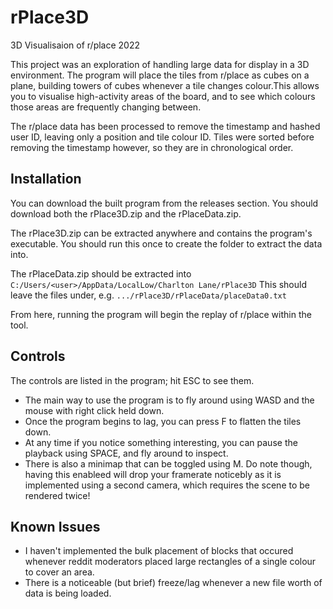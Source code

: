 # rPlace3D
3D Visualisaion of r/place 2022 

This project was an exploration of handling large data for display in a 3D environment. The program will place the tiles from r/place as cubes on a plane, building towers of cubes whenever a tile changes colour.This allows you to visualise high-activity areas of the board, and to see which colours those areas are frequently changing between.

The r/place data has been processed to remove the timestamp and hashed user ID, leaving only a position and tile colour ID. Tiles were sorted before removing the timestamp however, so they are in chronological order.

## Installation
You can download the built program from the releases section. You should download both the rPlace3D.zip and the rPlaceData.zip.

The rPlace3D.zip can be extracted anywhere and contains the program's executable. You should run this once to create the folder to extract the data into.

The rPlaceData.zip should be extracted into `C:/Users/<user>/AppData/LocalLow/Charlton Lane/rPlace3D` This should leave the files under, e.g. `.../rPlace3D/rPlaceData/placeData0.txt`

From here, running the program will begin the replay of r/place within the tool.

## Controls
The controls are listed in the program; hit ESC to see them.
- The main way to use the program is to fly around using WASD and the mouse with right click held down.
- Once the program begins to lag, you can press F to flatten the tiles down.
- At any time if you notice something interesting, you can pause the playback using SPACE, and fly around to inspect.
- There is also a minimap that can be toggled using M. Do note though, having this enableed will drop your framerate noticebly as it is implemented using a second camera, which requires the scene to be rendered twice!

## Known Issues
- I haven't implemented the bulk placement of blocks that occured whenever reddit moderators placed large rectangles of a single colour to cover an area.
- There is a noticeable (but brief) freeze/lag whenever a new file worth of data is being loaded.

